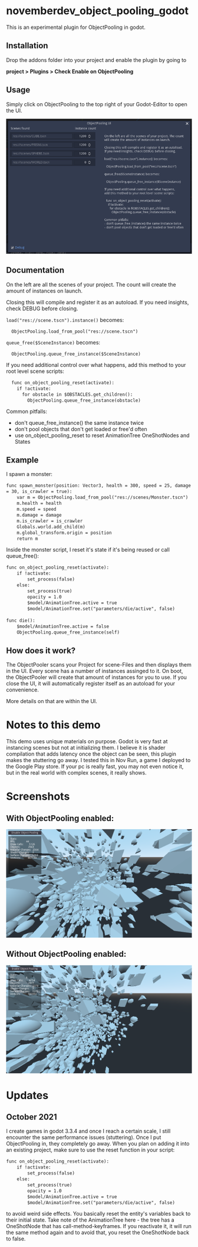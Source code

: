 # **novemberdev_object_pooling_godot**

This is an experimental plugin for ObjectPooling in godot.

## Installation

Drop the addons folder into your project and enable the plugin by going to 

**project > Plugins > Check Enable on ObjectPooling**

## Usage

Simply click on ObjectPooling to the top right of your Godot-Editor to open the UI.

![Screenshot](screen_2.png)

## Documentation

On the left are all the scenes of your project. The count 
will create the amount of instances on launch.

Closing this will compile and register it as an autoload. 
If you need insights, check DEBUG before closing.

`load("res://scene.tscn").instance()` becomes:
```
  ObjectPooling.load_from_pool("res://scene.tscn")
```
`queue_free($SceneInstance)` becomes:
```
  ObjectPooling.queue_free_instance($SceneInstance)
```
If you need additional control over what happens, 
add this method to your root level scene scripts:
```
  func on_object_pooling_reset(activate):
    if !activate:
      for obstacle in $OBSTACLES.get_children():
        ObjectPooling.queue_free_instance(obstacle)
```
Common pitfalls:
- don't queue_free_instance() the same instance twice
- don't pool objects that don't get loaded or free'd often
- use on_object_pooling_reset to reset AnimationTree OneShotNodes and States

## Example

I spawn a monster:

```
func spawn_monster(position: Vector3, health = 300, speed = 25, damage = 30, is_crawler = true):
	var m = ObjectPooling.load_from_pool("res://scenes/Monster.tscn")
	m.health = health
	m.speed = speed
	m.damage = damage
	m.is_crawler = is_crawler
	Globals.world.add_child(m)
	m.global_transform.origin = position
	return m
```

Inside the monster script, I reset it's state if it's being reused or call queue_free():

```
func on_object_pooling_reset(activate):
	if !activate:
		set_process(false)
	else:
		set_process(true)
		opacity = 1.0
		$model/AnimationTree.active = true
		$model/AnimationTree.set("parameters/die/active", false)

func die():
	$model/AnimationTree.active = false
	ObjectPooling.queue_free_instance(self)
```

## How does it work?

The ObjectPooler scans your Project for scene-Files and then displays them in the UI. Every scene has a number of instances assinged to it. On boot, the ObjectPooler will create that amount of instances for you to use. If you close the UI, it will automatically register itself as an autoload for your convenience.

More details on that are within the UI.

# Notes to this demo
This demo uses unique materials on purpose. Godot is very fast at instancing scenes but not at initializing them. I believe it is shader compilation that adds latency once the object can be seen, this plugin makes the stuttering go away. I tested this in Nov Run, a game I deployed to the Google Play store. If your pc is really fast, you may not even notice it, but in the real world with complex scenes, it really shows.

# Screenshots

## With ObjectPooling enabled:
![Screenshot](screen_0.png)

## Without ObjectPooling enabled:
![Screenshot](screen_1.png)

# Updates

## October 2021

I create games in godot 3.3.4 and once I reach a certain scale, I still encounter the same performance issues (stuttering). 
Once I put ObjectPooling in, they completely go away. When you plan on adding it into an existing project, make sure to use the reset function in your script:

```
func on_object_pooling_reset(activate):
	if !activate:
		set_process(false)
	else:
		set_process(true)
		opacity = 1.0
		$model/AnimationTree.active = true
		$model/AnimationTree.set("parameters/die/active", false)
```

to avoid weird side effects. You basically reset the entity's variables back to their initial state. 
Take note of the AnimationTree here - the tree has a OneShotNode that has call-method-keyframes. If you reactivate it, it will run the
same method again and to avoid that, you reset the OneShotNode back to false.